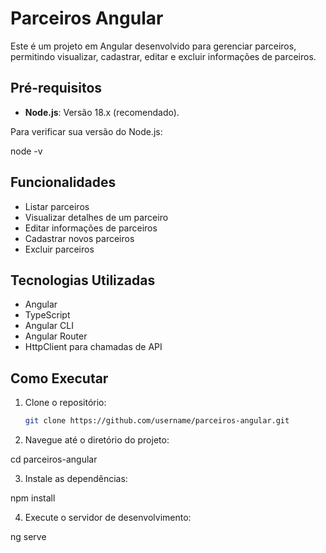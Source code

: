 # Parceiros Angular

Este é um projeto em Angular desenvolvido para gerenciar parceiros, permitindo visualizar, cadastrar, editar e excluir informações de parceiros.

## Pré-requisitos

- **Node.js**: Versão 18.x (recomendado). 

Para verificar sua versão do Node.js:

node -v
## Funcionalidades

- Listar parceiros
- Visualizar detalhes de um parceiro
- Editar informações de parceiros
- Cadastrar novos parceiros
- Excluir parceiros

## Tecnologias Utilizadas

- Angular
- TypeScript
- Angular CLI
- Angular Router
- HttpClient para chamadas de API

## Como Executar

1. Clone o repositório:
   ```bash
   git clone https://github.com/username/parceiros-angular.git

 2.  Navegue até o diretório do projeto:

cd parceiros-angular

3. Instale as dependências:

npm install

4. Execute o servidor de desenvolvimento:

ng serve
